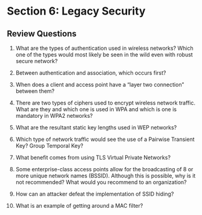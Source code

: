 # Section 6: Legacy Security

## Review Questions

1. What are the types of authentication used in wireless networks? Which one of the types would most likely be seen in the wild even with robust secure network?

2. Between authentication and association, which occurs first?

3. When does a client and access point have a “layer two connection” between them?

4. There are two types of ciphers used to encrypt wireless network traffic. What are they and which one is used in WPA and which is one is mandatory in WPA2 networks?

5. What are the resultant static key lengths used in WEP networks?

6. Which type of network traffic would see the use of a Pairwise Transient Key? Group Temporal Key?

7. What benefit comes from using TLS Virtual Private Networks?

8. Some enterprise-class access points allow for the broadcasting of 8 or more unique network names (BSSID). Although this is possible, why is it not recommended? What would you recommend to an organization?

9. How can an attacker defeat the implementation of SSID hiding?

10. What is an example of getting around a MAC filter?
